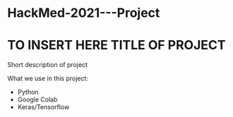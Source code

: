 # HackMed-2021---Project

# TO INSERT HERE TITLE OF PROJECT

Short description of project


What we use in this project:

- Python
- Google Colab
- Keras/Tensorflow
